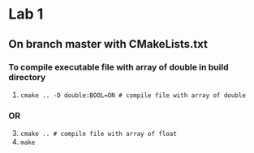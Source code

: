 # Lab 1
## On branch master with CMakeLists.txt
### To compile executable file with array of double in build directory
1. `cmake .. -D double:BOOL=ON # compile file with array of double`
### OR
3. `cmake .. # compile file with array of float`
4. `make`
